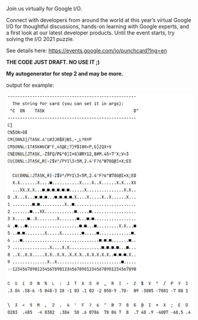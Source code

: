Join us virtually for Google I/O.

Connect with developers from around the world at this year’s virtual Google I/O for thoughtful discussions, hands-on
learning with Google experts, and a first look at our latest developer products. Until the event starts, try solving the
I/O 2021 puzzle.

See details here:
https://events.google.com/io/punchcard?lng=en

**THE CODE JUST DRAFT. NO USE IT ;)**

**My autogenerator for step 2 and may be more.**

output for example:

![demo](src/main/resources/solution.png)

